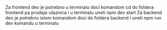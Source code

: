 Za frontend deo je potrebno u terminalu doci komandom cd do foldera frontend pa prodaja-ulaznica i u terminalu uneti npm dev start
Za backend deo je potrebno istom komandom doci do foldera backend i uneti npm run dev komandu u terminalu